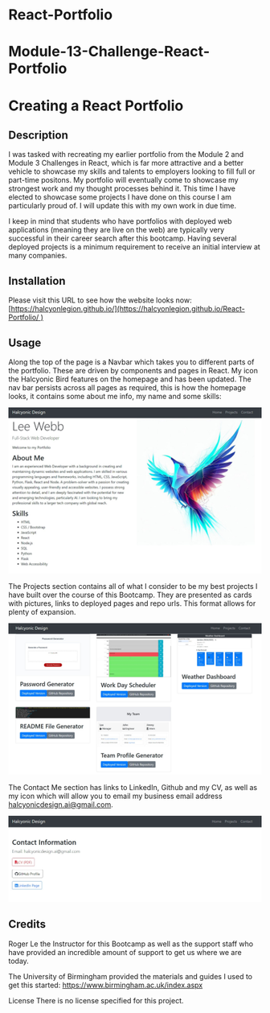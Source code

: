 # React-Portfolio

# Module-13-Challenge-React-Portfolio

# Creating a React Portfolio

## Description

I was tasked with recreating my earlier portfolio from the Module 2 and Module 3 Challenges in React, which is far more attractive and a better vehicle to showcase my skills and talents to employers looking to fill full or part-time positons. My portfolio will eventually come to showcase my strongest work and my thought processes behind it. This time I have elected to showcase some projects I have done on this course I am particularly proud of. I will update this with my own work in due time.

I keep in mind that students who have portfolios with deployed web applications (meaning they are live on the web) are typically very successful in their career search after this bootcamp. Having several deployed projects is a minimum requirement to receive an initial interview at many companies.

## Installation
Please visit this URL to see how the website looks now: [https://halcyonlegion.github.io/](https://halcyonlegion.github.io/React-Portfolio/ )

## Usage

Along the top of the page is a Navbar which takes you to different parts of the portfolio. These are driven by components and pages in React. My icon the Halcyonic Bird features on the homepage and has been updated. The nav bar persists across all pages as required, this is how the homepage looks, it contains some about me info, my name and some skills:

![home](./public/assets/images/homepage.jpg)

The Projects section contains all of what I consider to be my best projects I have built over the course of this Bootcamp. They are presented as cards with pictures, links to deployed pages and repo urls. This format allows for plenty of expansion.

![projects](./public/assets/images/projectspage.jpg)

The Contact Me section has links to LinkedIn, Github and my CV, as well as my icon which will allow you to email my business email address halcyonicdesign.ai@gmail.com.

![contact](./public/assets/images/contactpage.jpg)

## Credits

Roger Le the Instructor for this Bootcamp as well as the support staff who have provided an incredible amount of support to get us where we are today.

The University of Birmingham provided the materials and guides I used to get this started: https://www.birmingham.ac.uk/index.aspx

License
There is no license specified for this project.
